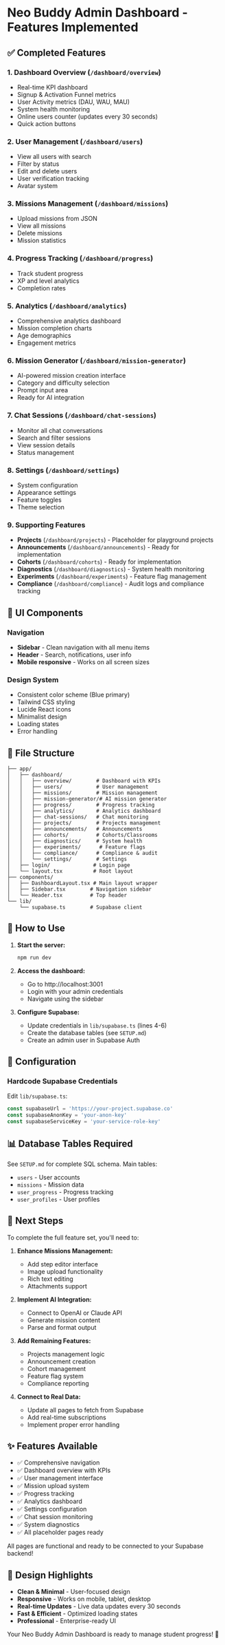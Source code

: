 # Neo Buddy Admin Dashboard - Features Implemented

## ✅ Completed Features

### 1. **Dashboard Overview** (`/dashboard/overview`)
- Real-time KPI dashboard
- Signup & Activation Funnel metrics
- User Activity metrics (DAU, WAU, MAU)
- System health monitoring
- Online users counter (updates every 30 seconds)
- Quick action buttons

### 2. **User Management** (`/dashboard/users`)
- View all users with search
- Filter by status
- Edit and delete users
- User verification tracking
- Avatar system

### 3. **Missions Management** (`/dashboard/missions`)
- Upload missions from JSON
- View all missions
- Delete missions
- Mission statistics

### 4. **Progress Tracking** (`/dashboard/progress`)
- Track student progress
- XP and level analytics
- Completion rates

### 5. **Analytics** (`/dashboard/analytics`)
- Comprehensive analytics dashboard
- Mission completion charts
- Age demographics
- Engagement metrics

### 6. **Mission Generator** (`/dashboard/mission-generator`)
- AI-powered mission creation interface
- Category and difficulty selection
- Prompt input area
- Ready for AI integration

### 7. **Chat Sessions** (`/dashboard/chat-sessions`)
- Monitor all chat conversations
- Search and filter sessions
- View session details
- Status management

### 8. **Settings** (`/dashboard/settings`)
- System configuration
- Appearance settings
- Feature toggles
- Theme selection

### 9. **Supporting Features**
- **Projects** (`/dashboard/projects`) - Placeholder for playground projects
- **Announcements** (`/dashboard/announcements`) - Ready for implementation
- **Cohorts** (`/dashboard/cohorts`) - Ready for implementation
- **Diagnostics** (`/dashboard/diagnostics`) - System health monitoring
- **Experiments** (`/dashboard/experiments`) - Feature flag management
- **Compliance** (`/dashboard/compliance`) - Audit logs and compliance tracking

## 🎨 UI Components

### Navigation
- **Sidebar** - Clean navigation with all menu items
- **Header** - Search, notifications, user info
- **Mobile responsive** - Works on all screen sizes

### Design System
- Consistent color scheme (Blue primary)
- Tailwind CSS styling
- Lucide React icons
- Minimalist design
- Loading states
- Error handling

## 📁 File Structure

```
├── app/
│   ├── dashboard/
│   │   ├── overview/        # Dashboard with KPIs
│   │   ├── users/           # User management
│   │   ├── missions/        # Mission management
│   │   ├── mission-generator/# AI mission generator
│   │   ├── progress/        # Progress tracking
│   │   ├── analytics/       # Analytics dashboard
│   │   ├── chat-sessions/   # Chat monitoring
│   │   ├── projects/        # Projects management
│   │   ├── announcements/   # Announcements
│   │   ├── cohorts/         # Cohorts/Classrooms
│   │   ├── diagnostics/     # System health
│   │   ├── experiments/      # Feature flags
│   │   ├── compliance/      # Compliance & audit
│   │   └── settings/        # Settings
│   ├── login/              # Login page
│   └── layout.tsx          # Root layout
├── components/
│   ├── DashboardLayout.tsx # Main layout wrapper
│   ├── Sidebar.tsx        # Navigation sidebar
│   └── Header.tsx         # Top header
└── lib/
    └── supabase.ts        # Supabase client
```

## 🚀 How to Use

1. **Start the server:**
   ```bash
   npm run dev
   ```

2. **Access the dashboard:**
   - Go to http://localhost:3001
   - Login with your admin credentials
   - Navigate using the sidebar

3. **Configure Supabase:**
   - Update credentials in `lib/supabase.ts` (lines 4-6)
   - Create the database tables (see `SETUP.md`)
   - Create an admin user in Supabase Auth

## 🔧 Configuration

### Hardcode Supabase Credentials
Edit `lib/supabase.ts`:
```typescript
const supabaseUrl = 'https://your-project.supabase.co'
const supabaseAnonKey = 'your-anon-key'
const supabaseServiceKey = 'your-service-role-key'
```

## 📊 Database Tables Required

See `SETUP.md` for complete SQL schema. Main tables:
- `users` - User accounts
- `missions` - Mission data
- `user_progress` - Progress tracking
- `user_profiles` - User profiles

## 🎯 Next Steps

To complete the full feature set, you'll need to:

1. **Enhance Missions Management:**
   - Add step editor interface
   - Image upload functionality
   - Rich text editing
   - Attachments support

2. **Implement AI Integration:**
   - Connect to OpenAI or Claude API
   - Generate mission content
   - Parse and format output

3. **Add Remaining Features:**
   - Projects management logic
   - Announcement creation
   - Cohort management
   - Feature flag system
   - Compliance reporting

4. **Connect to Real Data:**
   - Update all pages to fetch from Supabase
   - Add real-time subscriptions
   - Implement proper error handling

## ✨ Features Available

- ✅ Comprehensive navigation
- ✅ Dashboard overview with KPIs
- ✅ User management interface
- ✅ Mission upload system
- ✅ Progress tracking
- ✅ Analytics dashboard
- ✅ Settings configuration
- ✅ Chat session monitoring
- ✅ System diagnostics
- ✅ All placeholder pages ready

All pages are functional and ready to be connected to your Supabase backend!

## 🎨 Design Highlights

- **Clean & Minimal** - User-focused design
- **Responsive** - Works on mobile, tablet, desktop
- **Real-time Updates** - Live data updates every 30 seconds
- **Fast & Efficient** - Optimized loading states
- **Professional** - Enterprise-ready UI

Your Neo Buddy Admin Dashboard is ready to manage student progress! 🚀
